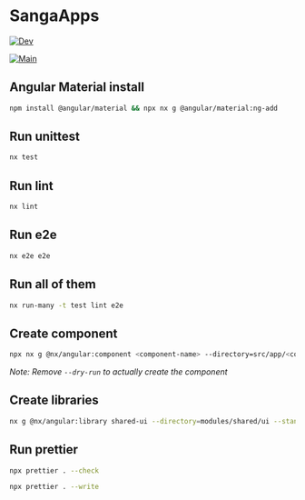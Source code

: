 # SangaApps

[![Dev](https://github.com/athavan94/sanga-apps/actions/workflows/dev-pipeline.yml/badge.svg)](https://github.com/athavan94/sanga-apps/actions/workflows/dev-pipeline.yml)

[![Main](https://github.com/athavan94/sanga-apps/actions/workflows/main-pipeline.yml/badge.svg)](https://github.com/athavan94/sanga-apps/actions/workflows/main-pipeline.yml)

## Angular Material install

```bash
npm install @angular/material && npx nx g @angular/material:ng-add
```

## Run unittest

```bash
nx test
```

## Run lint

```bash
nx lint
```

## Run e2e

```bash
nx e2e e2e
```

## Run all of them

```bash
nx run-many -t test lint e2e
```

## Create component

```bash
npx nx g @nx/angular:component <component-name> --directory=src/app/<component-name> --standalone --dry-run
```

_Note: Remove `--dry-run` to actually create the component_

## Create libraries

```bash
nx g @nx/angular:library shared-ui --directory=modules/shared/ui --standalone
```

## Run prettier

```bash
npx prettier . --check
```

```bash
npx prettier . --write
```
